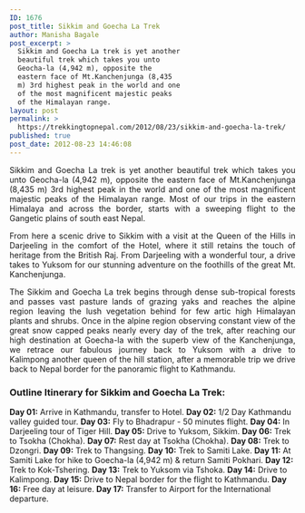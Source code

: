 ```yaml
---
ID: 1676
post_title: Sikkim and Goecha La Trek
author: Manisha Bagale
post_excerpt: >
  Sikkim and Goecha La trek is yet another
  beautiful trek which takes you unto
  Geocha-la (4,942 m), opposite the
  eastern face of Mt.Kanchenjunga (8,435
  m) 3rd highest peak in the world and one
  of the most magnificent majestic peaks
  of the Himalayan range.
layout: post
permalink: >
  https://trekkingtopnepal.com/2012/08/23/sikkim-and-goecha-la-trek/
published: true
post_date: 2012-08-23 14:46:08
---
```

<p style="text-align: justify;">Sikkim and Goecha La trek is yet another beautiful trek which takes you unto Geocha-la (4,942 m), opposite the eastern face of Mt.Kanchenjunga (8,435 m) 3rd highest peak in the world and one of the most magnificent majestic peaks of the Himalayan range. Most of our trips in the eastern Himalaya and across the border, starts with a sweeping flight to the Gangetic plains of south east Nepal.</p>
<p style="text-align: justify;">From here a scenic drive to Sikkim with a visit at the Queen of the Hills in Darjeeling in the comfort of the Hotel, where it still retains the touch of heritage from the British Raj. From Darjeeling with a wonderful tour, a drive takes to Yuksom for our stunning adventure on the foothills of the great Mt. Kanchenjunga.</p>
<p style="text-align: justify;">The Sikkim and Goecha La trek begins through dense sub-tropical forests and passes vast pasture lands of grazing yaks and reaches the alpine region leaving the lush vegetation behind for few artic high Himalayan plants and shrubs. Once in the alpine region observing constant view of the great snow capped peaks nearly every day of the trek, after reaching our high destination at Goecha-la with the superb view of the Kanchenjunga, we retrace our fabulous journey back to Yuksom with a drive to Kalimpong another queen of the hill station, after a memorable trip we drive back to Nepal border for the panoramic flight to Kathmandu.</p>

<h3>Outline Itinerary for Sikkim and Goecha La Trek:</h3>
<strong>Day 01:</strong> Arrive in Kathmandu, transfer to Hotel.
<strong>Day 02:</strong> 1/2 Day Kathmandu valley guided tour.
<strong>Day 03:</strong> Fly to Bhadrapur - 50 minutes flight.
<strong>Day 04:</strong> In Darjeeling tour of Tiger Hill.
<strong>Day 05:</strong> Drive to Yuksom, Sikkim.
<strong>Day 06:</strong> Trek to Tsokha (Chokha).
<strong>Day 07:</strong> Rest day at Tsokha (Chokha).
<strong>Day 08:</strong> Trek to Dzongri.
<strong>Day 09:</strong> Trek to Thangsing.
<strong>Day 10:</strong> Trek to Samiti Lake.
<strong>Day 11:</strong> At Samiti Lake for hike to Goecha-la (4,942 m) &amp; return Samiti Pokhari.
<strong>Day 12:</strong> Trek to Kok-Tshering.
<strong>Day 13:</strong> Trek to Yuksom via Tshoka.
<strong>Day 14:</strong> Drive to Kalimpong.
<strong>Day 15:</strong> Drive to Nepal border for the flight to Kathmandu.
<strong>Day 16:</strong> Free day at leisure.
<strong>Day 17:</strong> Transfer to Airport for the International departure.